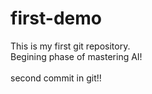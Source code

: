 # first-demo
This is my first git repository.
<br>
Begining phase of mastering AI!
<br>
<br>
second commit in git!!
